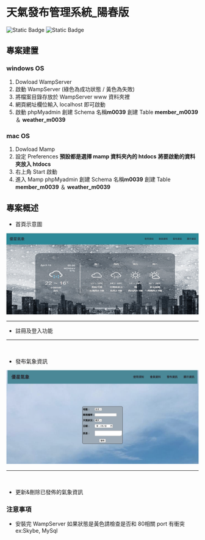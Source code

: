 # 天氣發布管理系統_陽春版

![Static Badge](https://img.shields.io/badge/PHP-%23999?logoColor=green&labelColor=green) ![Static Badge](https://img.shields.io/badge/PhpMyadmin-8A2BE2?logoColor=green&labelColor=green)


## 專案建置
### windows OS
1. Dowload WampServer
2. 啟動 WampServer (綠色為成功狀態 / 黃色為失敗)
3. 將檔案目錄存放於 WampServer www 資料夾裡
4. 網頁網址欄位輸入 localhost 即可啟動
5. 啟動 phpMyadmin 創建 Schema 名稱**m0039**
   創建 Table **member_m0039** ＆ **weather_m0039**
### mac OS
1. Dowload Mamp
2. 設定 Preferences 
**預設都是選擇 mamp 資料夾內的 htdocs**
**將要啟動的資料夾放入 htdocs**
3. 右上角 Start 啟動 
4. 進入 Mamp phpMyadmin 創建 Schema 名稱**m0039**
創建 Table **member_m0039** ＆ **weather_m0039**
## 專案概述
- 首頁示意圖

![示意圖](assets/banner.png)
<br>
***


- 註冊及登入功能
***
<br>

- 發布氣象資訊

![示意圖](assets/image4.png)
***
<br>

- 更新&刪除已發佈的氣象資訊


### 注意事項
- 安裝完 WampServer 如果狀態是黃色請檢查是否和 80相關 port 有衝突 ex:Skybe, MySql


          


